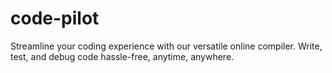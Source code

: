 <!-- use `npm i` command in both client and server folder to install all dependencies -->
# code-pilot
Streamline your coding experience with our versatile online compiler. Write, test, and debug code hassle-free, anytime, anywhere.